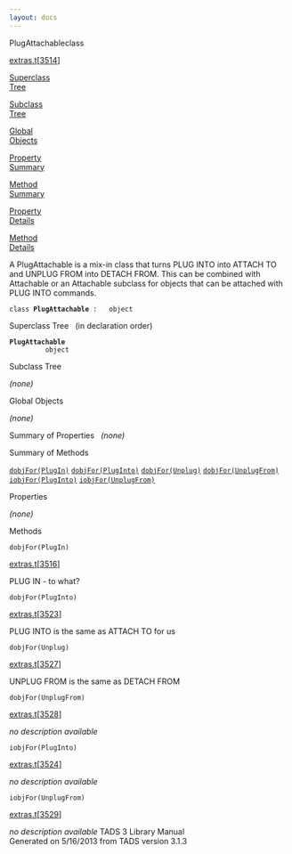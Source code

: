 ```yaml
---
layout: docs
---
```

<span class="title">PlugAttachable</span><span class="type">class</span>

[extras.t](../file/extras.t.html)\[[3514](../source/extras.t.html#3514)\]

[Superclass  
Tree](#_SuperClassTree_)

[Subclass  
Tree](#_SubClassTree_)

[Global  
Objects](#_ObjectSummary_)

[Property  
Summary](#_PropSummary_)

[Method  
Summary](#_MethodSummary_)

[Property  
Details](#_Properties_)

[Method  
Details](#_Methods_)



A PlugAttachable is a mix-in class that turns PLUG INTO into ATTACH TO
and UNPLUG FROM into DETACH FROM. This can be combined with Attachable
or an Attachable subclass for objects that can be attached with PLUG
INTO commands.

`class `**`PlugAttachable`**` :   object`



<span id="_SuperClassTree_"></span>



<span class="hdln">Superclass Tree</span>   (in declaration order)



**`PlugAttachable`**  
`         object`  
<span id="_SubClassTree_"></span>



<span class="hdln">Subclass Tree</span>  



*(none)* <span id="_ObjectSummary_"></span>



<span class="hdln">Global Objects</span>  



*(none)* <span id="_PropSummary_"></span>



<span class="hdln">Summary of Properties</span>  
*(none)* <span id="_MethodSummary_"></span>



<span class="hdln">Summary of Methods</span>  



[`dobjFor(PlugIn)`](#dobjFor(PlugIn)) [`dobjFor(PlugInto)`](#dobjFor(PlugInto)) [`dobjFor(Unplug)`](#dobjFor(Unplug)) [`dobjFor(UnplugFrom)`](#dobjFor(UnplugFrom)) [`iobjFor(PlugInto)`](#iobjFor(PlugInto)) [`iobjFor(UnplugFrom)`](#iobjFor(UnplugFrom))

<span id="_Properties_"></span>



<span class="hdln">Properties</span>  



*(none)* <span id="_Methods_"></span>



<span class="hdln">Methods</span>  



<span id="dobjFor(PlugIn)"></span>

`dobjFor(PlugIn)`

[extras.t](../file/extras.t.html)\[[3516](../source/extras.t.html#3516)\]



PLUG IN - to what?



<span id="dobjFor(PlugInto)"></span>

`dobjFor(PlugInto)`

[extras.t](../file/extras.t.html)\[[3523](../source/extras.t.html#3523)\]



PLUG INTO is the same as ATTACH TO for us



<span id="dobjFor(Unplug)"></span>

`dobjFor(Unplug)`

[extras.t](../file/extras.t.html)\[[3527](../source/extras.t.html#3527)\]



UNPLUG FROM is the same as DETACH FROM



<span id="dobjFor(UnplugFrom)"></span>

`dobjFor(UnplugFrom)`

[extras.t](../file/extras.t.html)\[[3528](../source/extras.t.html#3528)\]



*no description available*



<span id="iobjFor(PlugInto)"></span>

`iobjFor(PlugInto)`

[extras.t](../file/extras.t.html)\[[3524](../source/extras.t.html#3524)\]



*no description available*



<span id="iobjFor(UnplugFrom)"></span>

`iobjFor(UnplugFrom)`

[extras.t](../file/extras.t.html)\[[3529](../source/extras.t.html#3529)\]



*no description available*
TADS 3 Library Manual  
Generated on 5/16/2013 from TADS version 3.1.3


